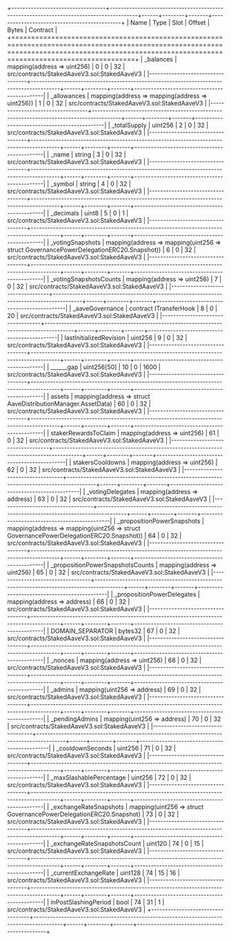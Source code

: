 +----------------------------------+----------------------------------------------------------------------------------------+------+--------+-------+---------------------------------------------+
| Name                             | Type                                                                                   | Slot | Offset | Bytes | Contract                                    |
+=================================================================================================================================================================================================+
| _balances                        | mapping(address => uint256)                                                            | 0    | 0      | 32    | src/contracts/StakedAaveV3.sol:StakedAaveV3 |
|----------------------------------+----------------------------------------------------------------------------------------+------+--------+-------+---------------------------------------------|
| _allowances                      | mapping(address => mapping(address => uint256))                                        | 1    | 0      | 32    | src/contracts/StakedAaveV3.sol:StakedAaveV3 |
|----------------------------------+----------------------------------------------------------------------------------------+------+--------+-------+---------------------------------------------|
| _totalSupply                     | uint256                                                                                | 2    | 0      | 32    | src/contracts/StakedAaveV3.sol:StakedAaveV3 |
|----------------------------------+----------------------------------------------------------------------------------------+------+--------+-------+---------------------------------------------|
| _name                            | string                                                                                 | 3    | 0      | 32    | src/contracts/StakedAaveV3.sol:StakedAaveV3 |
|----------------------------------+----------------------------------------------------------------------------------------+------+--------+-------+---------------------------------------------|
| _symbol                          | string                                                                                 | 4    | 0      | 32    | src/contracts/StakedAaveV3.sol:StakedAaveV3 |
|----------------------------------+----------------------------------------------------------------------------------------+------+--------+-------+---------------------------------------------|
| _decimals                        | uint8                                                                                  | 5    | 0      | 1     | src/contracts/StakedAaveV3.sol:StakedAaveV3 |
|----------------------------------+----------------------------------------------------------------------------------------+------+--------+-------+---------------------------------------------|
| _votingSnapshots                 | mapping(address => mapping(uint256 => struct GovernancePowerDelegationERC20.Snapshot)) | 6    | 0      | 32    | src/contracts/StakedAaveV3.sol:StakedAaveV3 |
|----------------------------------+----------------------------------------------------------------------------------------+------+--------+-------+---------------------------------------------|
| _votingSnapshotsCounts           | mapping(address => uint256)                                                            | 7    | 0      | 32    | src/contracts/StakedAaveV3.sol:StakedAaveV3 |
|----------------------------------+----------------------------------------------------------------------------------------+------+--------+-------+---------------------------------------------|
| _aaveGovernance                  | contract ITransferHook                                                                 | 8    | 0      | 20    | src/contracts/StakedAaveV3.sol:StakedAaveV3 |
|----------------------------------+----------------------------------------------------------------------------------------+------+--------+-------+---------------------------------------------|
| lastInitializedRevision          | uint256                                                                                | 9    | 0      | 32    | src/contracts/StakedAaveV3.sol:StakedAaveV3 |
|----------------------------------+----------------------------------------------------------------------------------------+------+--------+-------+---------------------------------------------|
| ______gap                        | uint256[50]                                                                            | 10   | 0      | 1600  | src/contracts/StakedAaveV3.sol:StakedAaveV3 |
|----------------------------------+----------------------------------------------------------------------------------------+------+--------+-------+---------------------------------------------|
| assets                           | mapping(address => struct AaveDistributionManager.AssetData)                           | 60   | 0      | 32    | src/contracts/StakedAaveV3.sol:StakedAaveV3 |
|----------------------------------+----------------------------------------------------------------------------------------+------+--------+-------+---------------------------------------------|
| stakerRewardsToClaim             | mapping(address => uint256)                                                            | 61   | 0      | 32    | src/contracts/StakedAaveV3.sol:StakedAaveV3 |
|----------------------------------+----------------------------------------------------------------------------------------+------+--------+-------+---------------------------------------------|
| stakersCooldowns                 | mapping(address => uint256)                                                            | 62   | 0      | 32    | src/contracts/StakedAaveV3.sol:StakedAaveV3 |
|----------------------------------+----------------------------------------------------------------------------------------+------+--------+-------+---------------------------------------------|
| _votingDelegates                 | mapping(address => address)                                                            | 63   | 0      | 32    | src/contracts/StakedAaveV3.sol:StakedAaveV3 |
|----------------------------------+----------------------------------------------------------------------------------------+------+--------+-------+---------------------------------------------|
| _propositionPowerSnapshots       | mapping(address => mapping(uint256 => struct GovernancePowerDelegationERC20.Snapshot)) | 64   | 0      | 32    | src/contracts/StakedAaveV3.sol:StakedAaveV3 |
|----------------------------------+----------------------------------------------------------------------------------------+------+--------+-------+---------------------------------------------|
| _propositionPowerSnapshotsCounts | mapping(address => uint256)                                                            | 65   | 0      | 32    | src/contracts/StakedAaveV3.sol:StakedAaveV3 |
|----------------------------------+----------------------------------------------------------------------------------------+------+--------+-------+---------------------------------------------|
| _propositionPowerDelegates       | mapping(address => address)                                                            | 66   | 0      | 32    | src/contracts/StakedAaveV3.sol:StakedAaveV3 |
|----------------------------------+----------------------------------------------------------------------------------------+------+--------+-------+---------------------------------------------|
| DOMAIN_SEPARATOR                 | bytes32                                                                                | 67   | 0      | 32    | src/contracts/StakedAaveV3.sol:StakedAaveV3 |
|----------------------------------+----------------------------------------------------------------------------------------+------+--------+-------+---------------------------------------------|
| _nonces                          | mapping(address => uint256)                                                            | 68   | 0      | 32    | src/contracts/StakedAaveV3.sol:StakedAaveV3 |
|----------------------------------+----------------------------------------------------------------------------------------+------+--------+-------+---------------------------------------------|
| _admins                          | mapping(uint256 => address)                                                            | 69   | 0      | 32    | src/contracts/StakedAaveV3.sol:StakedAaveV3 |
|----------------------------------+----------------------------------------------------------------------------------------+------+--------+-------+---------------------------------------------|
| _pendingAdmins                   | mapping(uint256 => address)                                                            | 70   | 0      | 32    | src/contracts/StakedAaveV3.sol:StakedAaveV3 |
|----------------------------------+----------------------------------------------------------------------------------------+------+--------+-------+---------------------------------------------|
| _cooldownSeconds                 | uint256                                                                                | 71   | 0      | 32    | src/contracts/StakedAaveV3.sol:StakedAaveV3 |
|----------------------------------+----------------------------------------------------------------------------------------+------+--------+-------+---------------------------------------------|
| _maxSlashablePercentage          | uint256                                                                                | 72   | 0      | 32    | src/contracts/StakedAaveV3.sol:StakedAaveV3 |
|----------------------------------+----------------------------------------------------------------------------------------+------+--------+-------+---------------------------------------------|
| _exchangeRateSnapshots           | mapping(uint256 => struct GovernancePowerDelegationERC20.Snapshot)                     | 73   | 0      | 32    | src/contracts/StakedAaveV3.sol:StakedAaveV3 |
|----------------------------------+----------------------------------------------------------------------------------------+------+--------+-------+---------------------------------------------|
| _exchangeRateSnapshotsCount      | uint120                                                                                | 74   | 0      | 15    | src/contracts/StakedAaveV3.sol:StakedAaveV3 |
|----------------------------------+----------------------------------------------------------------------------------------+------+--------+-------+---------------------------------------------|
| _currentExchangeRate             | uint128                                                                                | 74   | 15     | 16    | src/contracts/StakedAaveV3.sol:StakedAaveV3 |
|----------------------------------+----------------------------------------------------------------------------------------+------+--------+-------+---------------------------------------------|
| inPostSlashingPeriod             | bool                                                                                   | 74   | 31     | 1     | src/contracts/StakedAaveV3.sol:StakedAaveV3 |
+----------------------------------+----------------------------------------------------------------------------------------+------+--------+-------+---------------------------------------------+
